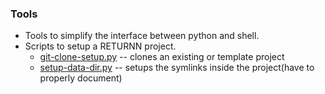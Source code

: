 ### Tools
- Tools to simplify the interface between python and shell.
- Scripts to setup a RETURNN project. 
  - [git-clone-setup.py](git-clone-setup.py) -- clones an existing or template project
  - [setup-data-dir.py](setup-data-dir.py) -- setups the symlinks inside the project(have to properly document)
